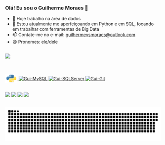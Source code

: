 ### Olá! Eu sou o Guilherme Moraes 👋


- 🔭 Hoje trabalho na área de dados
- 🌱 Estou atualmente me aperfeiçoando em Python e em SQL, focando em trabalhar com ferramentas de Big Data
- 📫 Contate-me no e-mail: guilhermevsmoraes@outlook.com
- 😄 Pronomes: ele/dele

##

<div>
  <a href="https://github.com/GuilhermeMoraes4">
  <img height="180em" src="https://github-readme-stats.vercel.app/api?username=GuilhermeMoraes4&show_icons=true&theme=algolia&include_all_commits=true&count_private=true"/>
</div>

##

<div style="display: inline_block"><br>
 <img align="center" alt="Gui-Python" height="30" width="40" src="https://raw.githubusercontent.com/devicons/devicon/master/icons/python/python-original.svg">
 <img align="center" alt="Gui-MySQL" height="50" width="50" src="https://cdn.jsdelivr.net/gh/devicons/devicon/icons/mysql/mysql-original-wordmark.svg">
 <img align="center" alt="Gui-SQLServer" height="40" width="40" src="https://cdn.jsdelivr.net/gh/devicons/devicon/icons/microsoftsqlserver/microsoftsqlserver-plain-wordmark.svg">
 <img align="center" alt="Gui-Git" height="30" width="40" src="https://cdn.jsdelivr.net/gh/devicons/devicon/icons/git/git-original.svg">

 ##

<div> 
  <a href="https://www.instagram.com/guilherme_v_moraes/" target="_blank"><img src="https://img.shields.io/badge/-Instagram-%23E4405F?style=for-the-badge&logo=instagram&logoColor=white" target="_blank"></a>
 <a href="https://wa.me/5551995778981" target="_blank"><img src="https://img.shields.io/badge/WhatsApp-25D366?style=for-the-badge&logo=whatsapp&logoColor=white"></a> 
  <a href = "mailto:guilhermevsmoraes4@gmail.com"><img src="https://img.shields.io/badge/-Gmail-%23333?style=for-the-badge&logo=gmail&logoColor=white" target="_blank"></a>
  <a href="https://www.linkedin.com/in/guilherme-moraes040500/" target="_blank"><img src="https://img.shields.io/badge/-LinkedIn-%230077B5?style=for-the-badge&logo=linkedin&logoColor=white" target="_blank"></a> 

  ##
  
![snake-animation](https://github.com/GuilhermeMoraes4/GuilhermeMoraes4/blob/output/github-contribution-grid-snake.svg)
